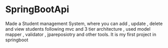 ﻿# SpringBootApi
Made a Student management System, where you can add , update , delete and view students following mvc and 3 tier architecture , used model mapper , validator , jpareposiotry and other tools.
It is my first project in springboot

